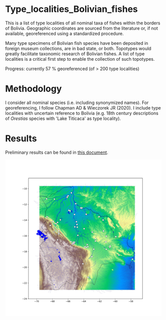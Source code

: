 # Type_localities_Bolivian_fishes
This is a list of type localities of all nominal taxa of fishes within the borders of Bolivia. Geographic coordinates are sourced from the literature or, if not available, georeferenced using a standardized procedure.

Many type specimens of Bolivian fish species have been deposited in foreign museum collections, are in bad state, or both. Topotypes would greatly facilitate taxonomic research of Bolivian fishes. A list of type localities is a critical first step to enable the collection of such topotypes.

Progress: currently 57 % georeferenced (of > 200 type localities)

# Methodology
I consider all nominal species (i.e. including synonymized names). For georeferencing, I follow Chapman AD & Wieczorek JR (2020). I include type localities with uncertain reference to Bolivia (e.g. 18th century descriptions of _Orestias_ species with 'Lake Titicaca' as type locality).

# Results

Preliminary results can be found in [this document](https://docs.google.com/document/d/1bEOmlrIXwTE1OGZF_5ehSbqotfYKioIeofBjuCeSwV0/edit).

![Map of type localities.](https://github.com/pascalhabluetzel/Type_localities_Bolivian_fishes/blob/main/figures/map.jpg)
